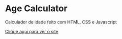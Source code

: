 # Age Calculator
 Calculador de idade feito com HTML, CSS e Javascript

[Clique aqui para ver o site](https://fellipecastro.github.io/age-calculator/)
